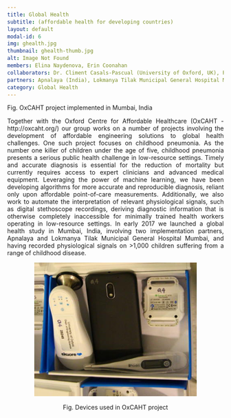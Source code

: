 ```yaml
---
title: Global Health
subtitle: (affordable health for developing countries)
layout: default
modal-id: 6
img: ghealth.jpg 
thumbnail: ghealth-thumb.jpg
alt: Image Not Found
members: Elina Naydenova, Erin Coonahan
collaborators: Dr. Climent Casals-Pascual (University of Oxford, UK), Prof. William Checkley (Johns Hopkins, USA), Dr Jeremy Hull (University of Oxford, UK)
partners: Apnalaya (India), Lokmanya Tilak Municipal General Hospital Mumbai (India), Ekuore 
category: Global Health
---
```

Fig. OxCAHT project implemented in Mumbai, India

<p align="justify">Together with the Oxford Centre for Affordable Healthcare (OxCAHT - http://oxcaht.org/) our group works on a number of projects involving the development of affordable engineering solutions to global health challenges. One such project focuses on childhood pneumonia. As the number one killer of children under the age of five, childhood pneumonia presents a serious public health challenge in low-resource settings. Timely and accurate diagnosis is essential for the reduction of mortality but currently requires access to expert clinicians and advanced medical equipment. Leveraging the power of machine learning, we have been developing algorithms for more accurate and reproducible diagnosis, reliant only upon affordable point-of-care measurements. Additionally, we also work to automate the interpretation of relevant physiological signals, such as digital stethoscope recordings, deriving diagnostic information that is otherwise completely inaccessible for minimally trained health workers operating in low-resource settings. In early 2017 we launched a global health study in Mumbai, India, involving two implementation partners, Apnalaya and Lokmanya Tilak Municipal General Hospital Mumbai, and having recorded physiological signals on >1,000 children suffering from a range of childhood disease. </p>

<div>
<center><img class="img-responsive" src="img/portfolio/globaldev.jpg" alt="Image Not Found" style="width:75%">

Fig. Devices used in OxCAHT project
</center>
</div><br>


